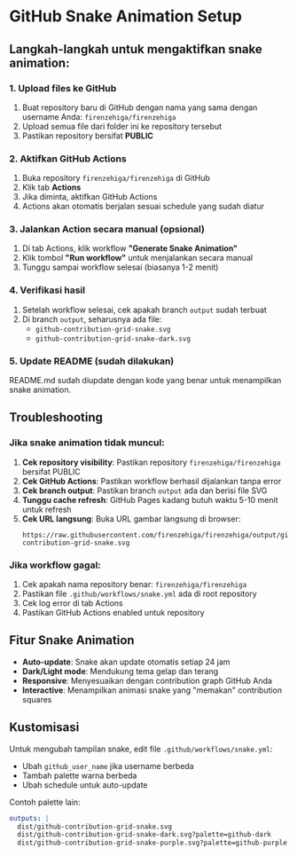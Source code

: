 # GitHub Snake Animation Setup

## Langkah-langkah untuk mengaktifkan snake animation:

### 1. Upload files ke GitHub
1. Buat repository baru di GitHub dengan nama yang sama dengan username Anda: `firenzehiga/firenzehiga`
2. Upload semua file dari folder ini ke repository tersebut
3. Pastikan repository bersifat **PUBLIC**

### 2. Aktifkan GitHub Actions
1. Buka repository `firenzehiga/firenzehiga` di GitHub
2. Klik tab **Actions**
3. Jika diminta, aktifkan GitHub Actions
4. Actions akan otomatis berjalan sesuai schedule yang sudah diatur

### 3. Jalankan Action secara manual (opsional)
1. Di tab Actions, klik workflow **"Generate Snake Animation"**
2. Klik tombol **"Run workflow"** untuk menjalankan secara manual
3. Tunggu sampai workflow selesai (biasanya 1-2 menit)

### 4. Verifikasi hasil
1. Setelah workflow selesai, cek apakah branch `output` sudah terbuat
2. Di branch `output`, seharusnya ada file:
   - `github-contribution-grid-snake.svg`
   - `github-contribution-grid-snake-dark.svg`

### 5. Update README (sudah dilakukan)
README.md sudah diupdate dengan kode yang benar untuk menampilkan snake animation.

## Troubleshooting

### Jika snake animation tidak muncul:
1. **Cek repository visibility**: Pastikan repository `firenzehiga/firenzehiga` bersifat PUBLIC
2. **Cek GitHub Actions**: Pastikan workflow berhasil dijalankan tanpa error
3. **Cek branch output**: Pastikan branch `output` ada dan berisi file SVG
4. **Tunggu cache refresh**: GitHub Pages kadang butuh waktu 5-10 menit untuk refresh
5. **Cek URL langsung**: Buka URL gambar langsung di browser:
   ```
   https://raw.githubusercontent.com/firenzehiga/firenzehiga/output/github-contribution-grid-snake.svg
   ```

### Jika workflow gagal:
1. Cek apakah nama repository benar: `firenzehiga/firenzehiga`
2. Pastikan file `.github/workflows/snake.yml` ada di root repository
3. Cek log error di tab Actions
4. Pastikan GitHub Actions enabled untuk repository

## Fitur Snake Animation

- **Auto-update**: Snake akan update otomatis setiap 24 jam
- **Dark/Light mode**: Mendukung tema gelap dan terang
- **Responsive**: Menyesuaikan dengan contribution graph GitHub Anda
- **Interactive**: Menampilkan animasi snake yang "memakan" contribution squares

## Kustomisasi

Untuk mengubah tampilan snake, edit file `.github/workflows/snake.yml`:
- Ubah `github_user_name` jika username berbeda
- Tambah palette warna berbeda
- Ubah schedule untuk auto-update

Contoh palette lain:
```yaml
outputs: |
  dist/github-contribution-grid-snake.svg
  dist/github-contribution-grid-snake-dark.svg?palette=github-dark
  dist/github-contribution-grid-snake-purple.svg?palette=github-purple
```

